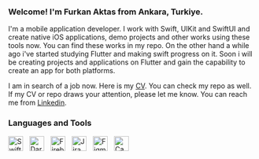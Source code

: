 ### Welcome! I'm Furkan Aktas from Ankara, Turkiye.

I'm a mobile application developer. I work with Swift, UIKit and SwiftUI and create native iOS applications, demo projects and other works using these tools now. You can find these works in my repo. On the other hand a while ago i've started studying Flutter and making swift progress on it. Soon i will be creating projects and applications on Flutter and gain the capability to create an app for both platforms.

I am in search of a job now. Here is my [CV](https://github.com/user-attachments/files/18221550/Furkan_Aktas.pdf). You can check my repo as well. If my CV or repo draws your attention, please let me know. You can reach me from [Linkedin](https://www.linkedin.com/in/furkan-akta%C5%9F-0b81b5125/).

### Languages and Tools


<img align="left" alt="Swift" width="30px" style="padding-right:10px;" src="https://cdn.jsdelivr.net/gh/devicons/devicon@latest/icons/swift/swift-original.svg" />
<img align="left" alt="Dart" width="30px" style="padding-right:10px;" src="https://cdn.jsdelivr.net/gh/devicons/devicon@latest/icons/dart/dart-original.svg" />
<img align="left" alt="Firebase" width="30px" style="padding-right:10px;" src="https://cdn.jsdelivr.net/gh/devicons/devicon@latest/icons/firebase/firebase-original.svg" />
<img align="left" alt="Jira" width="30px" style="padding-right:10px;" src="https://cdn.jsdelivr.net/gh/devicons/devicon@latest/icons/jira/jira-original.svg" />
<img align="left" alt="Figma" width="30px" style="padding-right:10px;" src="https://cdn.jsdelivr.net/gh/devicons/devicon@latest/icons/figma/figma-original.svg" />
<img align="left" alt="Canva" width="30px" style="padding-right:10px;" src="https://cdn.jsdelivr.net/gh/devicons/devicon@latest/icons/canva/canva-original.svg" />



